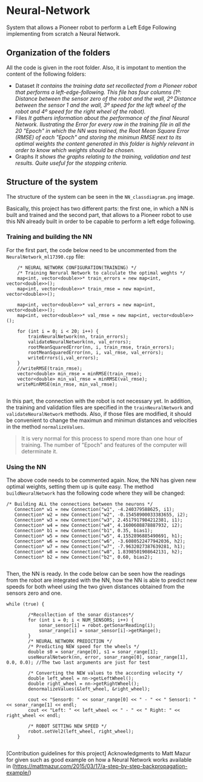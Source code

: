 # Neural-Network
System that allows a Pioneer robot to perform a Left Edge Following implementing from scratch a Neural Network.

## Organization of the folders
All the code is given in the root folder. Also, it is impotant to mention the content of the following folders:
- Dataset *It contains the training data set recollected from a Pioneer robot that performs a left-edge-following. This file has four columns (1º: Distance between the sensor zero of the robot and the wall, 2º Distance between the sensor 1 and the wall, 3º speed for the left wheel of the robot and 4º speed for the right wheel of the robot).*
- Files *It gathers information about the performance of the final Neural Network. Ilustrating the Error for every row in the training file in all the 20 "Epoch" in which the NN was trained, the Root Mean Square Error (RMSE) of each "Epoch" and storing the minimun RMSE next to its *optimal weights* the content generated in this folder is highly relevant in order to know which weights should be chosen.*
- Graphs *It shows the graphs relating to the training, validation and test results. Quite useful for the stopping criteria.*

## Structure of the system
The structure of the system can be seen in the ` NN_classdiagram.png ` image.

Basically, this project has two different parts: the first one, in which a NN is built and trained and the second part, that allows to a Pioneer robot to use this NN already built in order to be capable to perform a left edge following.

### Training and building the NN
For the first part, the code below need to be uncommented from the ` NeuralNetwork_ml17390.cpp ` file:

``` 
	/* NEURAL NETWORK CONFIGURATION(TRAINING) */
	/* Training Nerural Network to calculate the optimal weghts */
	map<int, vector<double>>* train_errors = new map<int, vector<double>>();
	map<int, vector<double>>* train_rmse = new map<int, vector<double>>();

	map<int, vector<double>>* val_errors = new map<int, vector<double>>();
	map<int, vector<double>>* val_rmse = new map<int, vector<double>>();

	for (int i = 0; i < 20; i++) {
		trainNeuralNetwork(nn, train_errors);
		validateNeuralNetwork(nn, val_errors);
		rootMeanSquaredError(nn, i, train_rmse, train_errors);
		rootMeanSquaredError(nn, i, val_rmse, val_errors);
		writeErrors(i,val_errors);
	}
	//writeRMSE(train_rmse);
	vector<double> min_rmse = minRMSE(train_rmse);
	vector<double> min_val_rmse = minRMSE(val_rmse);
	writeMinRMSE(min_rmse, min_val_rmse);
	
```

In this part, the connection with the robot is not necessary yet. In addition, the training and validation files are specified in the ` trainNeuralNetwork ` and ` validateNeuralNetwork ` methods. Also, if those files are modified, it should be convenient to change the maximun and minimun distances and velocities in the method ` normalizeValues `.

> It is very normal for this process to spend more than one hour of training. The number of "Epoch" and features of the computer will determinate it.

### Using the NN
 The above code needs to be commented again. Now, the NN has given new optimal weights, setting them up is quite easy. 
 The method ` buildNeuralNetwork ` has the following code where they will be changed:
 
 ``` 
 /* Building ALL the connections between the neurons */
	Connection* w1 = new Connection("w1", -4.240379588625, i1); 
	Connection* w2 = new Connection("w2", -0.15458900033383655, i2);
	Connection* w3 = new Connection("w3", 2.4517917984212381, i1); 
	Connection* w4 = new Connection("w4", 4.1600608878887932, i2); 
	Connection* b1 = new Connection("b1", 0.35, bias1); 
	Connection* w5 = new Connection("w5", 4.1552896885490691, h1); 
	Connection* w6 = new Connection("w6", -3.6080522477942036, h2); 
	Connection* w7 = new Connection("w7", -7.9632027387639281, h1); 
	Connection* w8 = new Connection("w8", 1.8398501908642131, h2); 
	Connection* b2 = new Connection("b2", 0.60, bias2); 
  
```

Then, the NN is ready. In the code below can be seen how the readings from the robot are integrated with the NN, how the NN is able to predict new speeds for both wheel using the two given distances obtained from the sensors zero and one.

```
while (true) {

		/*Recollection of the sonar distances*/
		for (int i = 0; i < NUM_SENSORS; i++) {
			sonar_sensor[i] = robot.getSonarReading(i);
			sonar_range[i] = sonar_sensor[i]->getRange();
		}
		/* NEURAL NETWORK PREDICTION */
		/* Predicting NEW speed for the wheels */
		double s0 = sonar_range[0], s1 = sonar_range[1];
		useNeuralNetwork(nn, error, sonar_range[0], sonar_range[1], 0.0, 0.0); //The two last arguments are just for test

		/* Converting the NEW values to the according velocity */
		double left_wheel = nn->getLeftWheel();
		double right_wheel = nn->getRightWheel();
		denormalizeValues(&left_wheel, &right_wheel);

		cout << "Sensor0: " << sonar_range[0] << " - " << " Sensor1: " << sonar_range[1] << endl;
		cout << "Left: " << left_wheel << " - " << " Right: " << right_wheel << endl;

		/* ROBOT SETTING NEW SPEED */
		robot.setVel2(left_wheel, right_wheel);
	}
	
```

[Contribution guidelines for this project] Acknowledgments to Matt Mazur for given such as good example on how a Neural Network works available in (https://mattmazur.com/2015/03/17/a-step-by-step-backpropagation-example/)
  
